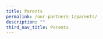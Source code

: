 ```yaml
---
title: Parents
permalink: /our-partners-1/parents/
description: ""
third_nav_title: Parents
---
```

